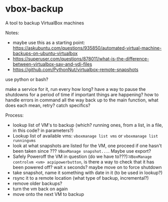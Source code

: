 # vbox-backup

A tool to backup VirtualBox machines

Notes:
- maybe use this as a starting point: https://askubuntu.com/questions/935850/automated-virtual-machine-backups-on-ubuntu-virtualbox
- https://superuser.com/questions/878011/what-is-the-difference-between-virtualbox-sav-and-vdi-files
- https://github.com/PythonNut/virtualbox-remote-snapshots

use python or bash?

make a service for it, run every how long?
have a way to pause the shutdowns for a period of time if important things are happening?
how to handle errors in command all the way back up to the main function, what does each mean, retry? catch specifics?


Process:
- lookup list of VM's to backup (which? running ones, from a list, in a file, in this code? in parameters?)
- Lookup list of available vms: `vboxmanage list vms` or `vboxmanage list runningvms`
- look at what snapshots are listed for the VM, one proceed if one hasn't been taken since ??? `VBoxManage snapshot...`. Maybe use export?
- Safely Poweroff the VM in question (do we have to???):`VBoxManage controlvm <vm> acpipowerbutton`, is there a way to check that it has been powered off? wait x seconds? maybe move on to force shutdown
- take snapshot, name it something with date in it (to be used in lookup?) 
- rsync it to a remote location (what type of backup, incremental?)
- remove older backups?
- turn the vm back on again
- move onto the next VM to backup
